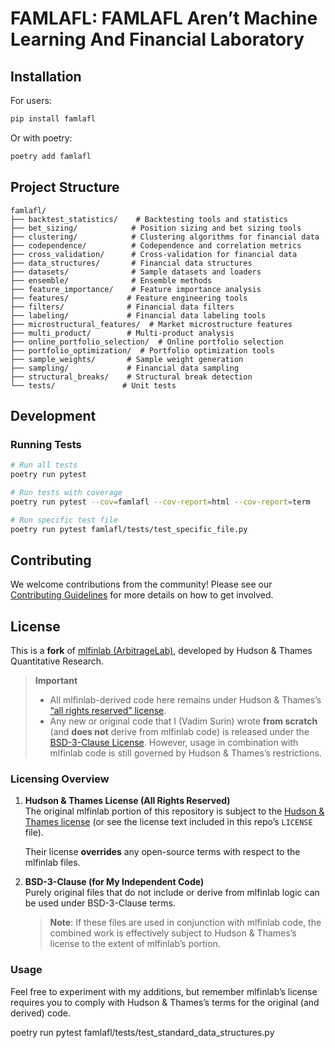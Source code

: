 # FAMLAFL: FAMLAFL Aren’t Machine Learning And Financial Laboratory


## Installation

For users:
```bash
pip install famlafl
```

Or with poetry:
```bash
poetry add famlafl
```

## Project Structure

```
famlafl/
├── backtest_statistics/    # Backtesting tools and statistics
├── bet_sizing/            # Position sizing and bet sizing tools
├── clustering/            # Clustering algorithms for financial data
├── codependence/          # Codependence and correlation metrics
├── cross_validation/      # Cross-validation for financial data
├── data_structures/       # Financial data structures
├── datasets/              # Sample datasets and loaders
├── ensemble/              # Ensemble methods
├── feature_importance/    # Feature importance analysis
├── features/             # Feature engineering tools
├── filters/              # Financial data filters
├── labeling/             # Financial data labeling tools
├── microstructural_features/  # Market microstructure features
├── multi_product/        # Multi-product analysis
├── online_portfolio_selection/  # Online portfolio selection
├── portfolio_optimization/  # Portfolio optimization tools
├── sample_weights/       # Sample weight generation
├── sampling/             # Financial data sampling
├── structural_breaks/    # Structural break detection
└── tests/               # Unit tests
```

## Development

### Running Tests

```bash
# Run all tests
poetry run pytest

# Run tests with coverage
poetry run pytest --cov=famlafl --cov-report=html --cov-report=term

# Run specific test file
poetry run pytest famlafl/tests/test_specific_file.py
```


## Contributing
We welcome contributions from the community! Please see our [Contributing Guidelines](CONTRIBUTING.md) for more details on how to get involved.

## License
This is a **fork** of [mlfinlab (ArbitrageLab)](https://github.com/hudson-and-thames/mlfinlab), 
developed by Hudson & Thames Quantitative Research.

> **Important**  
> - All mlfinlab-derived code here remains under Hudson & Thames’s 
>   [“all rights reserved” license](https://github.com/hudson-and-thames/mlfinlab#license).
> - Any new or original code that I (Vadim Surin) wrote **from scratch** (and **does not** derive from mlfinlab code) 
>   is released under the [BSD-3-Clause License](./LICENSE). 
>   However, usage in combination with mlfinlab code is still governed by Hudson & Thames’s restrictions.

### Licensing Overview

1. **Hudson & Thames License (All Rights Reserved)**  
   The original mlfinlab portion of this repository is subject to the 
   [Hudson & Thames license](https://github.com/hudson-and-thames/mlfinlab#license) 
   (or see the license text included in this repo’s `LICENSE` file). 
   
   Their license **overrides** any open-source terms with respect to the mlfinlab files.

2. **BSD-3-Clause (for My Independent Code)**  
   Purely original files that do not include or derive from mlfinlab 
   logic can be used under BSD-3-Clause terms. 
   
   > **Note**: If these files are used in conjunction with mlfinlab code, 
   > the combined work is effectively subject to Hudson & Thames’s license 
   > to the extent of mlfinlab’s portion.

### Usage

Feel free to experiment with my additions, but remember mlfinlab’s license 
requires you to comply with Hudson & Thames’s terms for the original 
(and derived) code.

poetry run pytest famlafl/tests/test_standard_data_structures.py